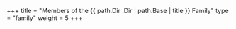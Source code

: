 +++
title = "Members of the {{ path.Dir .Dir | path.Base | title }} Family"
type = "family"
weight = 5
+++


